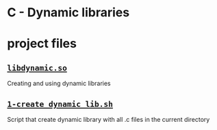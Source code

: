# C - Dynamic libraries

# project files

## [`libdynamic.so`](libdynamic.so)
Creating and using dynamic libraries

## [`1-create_dynamic_lib.sh`](1-create_dynamic_lib.sh)
Script that create dynamic library with all .c files in the current directory

